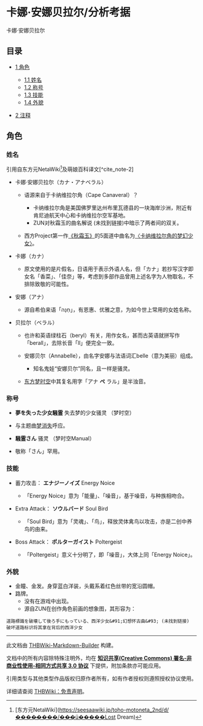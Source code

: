 # 卡娜·安娜贝拉尔/分析考据

<!-- source html: G:\repos\THBWiki-Markdown-Builder\THBWikiMarkdown\Temp\main\3\31\ns0%3A%E5%8D%A1%E5%A8%9C%C2%B7%E5%AE%89%E5%A8%9C%E8%B4%9D%E6%8B%89%E5%B0%94%2F%E5%88%86%E6%9E%90%E8%80%83%E6%8D%AE.html -->

卡娜·安娜贝拉尔


## 目录

- [1 角色](#角色)

  - [1.1 姓名](#姓名)
  - [1.2 称号](#称号)
  - [1.3 技能](#技能)
  - [1.4 外貌](#外貌)



- [2 注释](#注释)





## 角色

### 姓名
  
引用自东方元NetaWiki[^cite_note-1]及萌娘百科译文[^cite_note-2]
  

- 卡娜·安娜贝拉尔（カナ・アナベラル）
  - 语源来自于卡纳维拉尔角（Cape Canaveral）？
    - 卡纳维拉尔角是美国佛罗里达州布里瓦德县的一块海岸沙洲，附近有肯尼迪航天中心和卡纳维拉尔空军基地。
    - ZUN对秋霜玉的曲名解说 (未找到链接)中暗示了两者间的双关。

  - 西方Project第一作[《秋霜玉》](./秋霜玉.md)的5面道中曲名为[〈卡纳维拉尔角的梦幻少女〉](./卡纳维拉尔角的梦幻少女.md)。

- 卡娜（カナ）
  - 原文使用的是片假名，日语用于表示外语人名，但「カナ」若抄写汉字即女名「香菜」、「佳奈」等，考虑到多部作品曾用上述名字为人物取名，不排除致敬的可能性。

- 安娜（アナ）
  - 源自希伯来语「חַנָּה」，有恩惠、优雅之意，为如今世上常用的女姓名称。

- 贝拉尔（ベラル）
  - 也许和英语绿柱石（beryl）有关，用作女名，甚而古英语就拼写作「berall」，去除长音「ll」便完全一致。
  - 安娜贝尔（Annabelle），由名字安娜与法语词汇belle（意为美丽）组成。
    - 知名鬼娃“安娜贝尔”同名，且一样是骚灵。

  - [东方梦时空](./东方梦时空.md)中其复名用字「アナ **ペ** ラル」是半浊音。



### 称号
-  **夢を失った少女騒霊**  失去梦的少女骚灵 （梦时空）
  - 与主题曲[梦消失](./梦消失.md)呼应。

-  **騒霊さん**  骚灵 （梦时空Manual）
  - 敬称「さん」罕用。



### 技能
- 蓄力攻击： **エナジーノイズ**  Energy Noice
  - 「Energy Noice」意为「能量」、「噪音」，基于噪音，与种族相吻合。

- Extra Attack： **ソウルバード**  Soul Bird
  - 「Soul Bird」意为「灵魂」、「鸟」，释放灵体禽鸟以攻击，亦是二创中养鸟的由来。

- Boss Attack： **ポルターガイスト**  Poltergeist
  - 「Poltergeist」意义十分明了，即「噪音」，大体上同「Energy Noice」。



### 外貌
- 金瞳、金发。身穿蓝白洋装，头戴系着红色丝带的宽沿圆帽。
- 路牌。
  - 没有在游戏中出现。
  - 源自ZUN在创作角色前画的想象图，其形容为：


```
道路標識を破壊して後ろ手にもっている、西洋少女&#91;幻想怀古曲&#93; (未找到链接)
破坏道路标识将其拿在背后的西洋少女
```


[^cite_note-1]: [东方元NetaWiki](https://seesaawiki.jp/toho-motoneta_2nd/d/����̴����/��̴�ü�����Lost Dream)





---

此文档由 [THBWiki-Markdown-Builder](https://github.com/Delsin-Yu/THBWiki-Markdown-Builder) 构建。

文档中的所有内容除特殊注明外，均在 [**知识共享(Creative Commons) 署名-非商业性使用-相同方式共享 3.0 协议**](https://creativecommons.org/licenses/by-sa/3.0/deed.zh-hans) 下提供，附加条款亦可能应用。

引用类型与其他类型作品版权归原作者所有，如有作者授权则遵照授权协议使用。

详细请查阅 [THBWiki：免责声明](https://thbwiki.cc/THBWiki:%E5%85%8D%E8%B4%A3%E5%A3%B0%E6%98%8E)。

